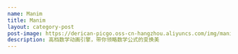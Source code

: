 ```yaml
---
name: Manim
title: Manim
layout: category-post
post-image: https://derican-picgo.oss-cn-hangzhou.aliyuncs.com/img/manim.png
description: 高档数学动画引擎，带你领略数学公式的变换美
---
```

